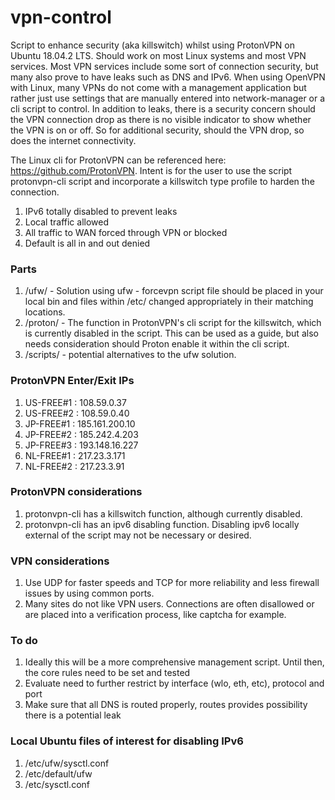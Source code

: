 # vpn-control

Script to enhance security (aka killswitch) whilst using ProtonVPN on Ubuntu 18.04.2 LTS. Should work on most Linux systems and most VPN services. Most VPN services include some sort of connection security, but many also prove to have leaks such as DNS and IPv6. When using OpenVPN with Linux, many VPNs do not come with a management application but rather just use settings that are manually entered into network-manager or a cli script to control. In addition to leaks, there is a security concern should the VPN connection drop as there is no visible indicator to show whether the VPN is on or off. So for additional security, should the VPN drop, so does the internet connectivity.

The Linux cli for ProtonVPN can be referenced here: https://github.com/ProtonVPN. Intent is for the user to use the script protonvpn-cli script and incorporate a killswitch type profile to harden the connection.
1. IPv6 totally disabled to prevent leaks
2. Local traffic allowed
3. All traffic to WAN forced through VPN or blocked
4. Default is all in and out denied

### Parts
1. /ufw/ - Solution using ufw - forcevpn script file should be placed in your local bin and files within /etc/ changed appropriately in their matching locations.
2. /proton/ - The function in ProtonVPN's cli script for the killswitch, which is currently disabled in the script. This can be used as a guide, but also needs consideration should Proton enable it within the cli script.
3. /scripts/ - potential alternatives to the ufw solution.

### ProtonVPN Enter/Exit IPs
1. US-FREE#1 : 108.59.0.37
2. US-FREE#2 : 108.59.0.40
3. JP-FREE#1 : 185.161.200.10
4. JP-FREE#2 : 185.242.4.203
5. JP-FREE#3 : 193.148.16.227
6. NL-FREE#1 : 217.23.3.171
7. NL-FREE#2 : 217.23.3.91

### ProtonVPN considerations
1. protonvpn-cli has a killswitch function, although currently disabled.
2. protonvpn-cli has an ipv6 disabling function. Disabling ipv6 locally external of the script may not be necessary or desired.

### VPN considerations
1. Use UDP for faster speeds and TCP for more reliability and less firewall issues by using common ports.
2. Many sites do not like VPN users. Connections are often disallowed or are placed into a verification process, like captcha for example.

### To do
1. Ideally this will be a more comprehensive management script. Until then, the core rules need to be set and tested
2. Evaluate need to further restrict by interface (wlo, eth, etc), protocol and port
3. Make sure that all DNS is routed properly, routes provides possibility there is a potential leak

### Local Ubuntu files of interest for disabling IPv6
1. /etc/ufw/sysctl.conf
2. /etc/default/ufw
3. /etc/sysctl.conf

